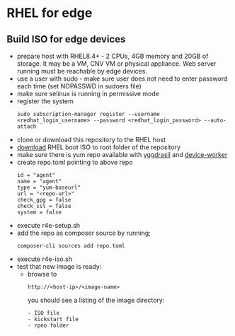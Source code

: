 # RHEL for edge
## Build ISO for edge devices
- prepare host with RHEL8.4+ - 2 CPUs, 4GB memory and 20GB of storage. It may be a VM, CNV VM or physical appliance. Web server running must be reachable by edge devices.
- use a user with sudo - make sure user does not need to enter password each time (set NOPASSWD in sudoers file)
- make sure selinux is running in permissive mode
- register the system
    ```
    sudo subscription-manager register --username <redhat_login_username> --password <redhat_login_password> --auto-attach
    ```
- clone or download this repository to the RHEL host
- [download](https://access.redhat.com/downloads/content/479/ver=/rhel---8/8.4/x86_64/product-software) RHEL boot ISO to root folder of the repository
- make sure there is yum repo available with [yggdrasil](https://github.com/jakub-dzon/yggdrasil) and [device-worker](https://github.com/jakub-dzon/k4e-device-worker/)
- create repo.toml pointing to above repo
    ```
    id = "agent"
    name = "agent"
    type = "yum-baseurl"
    url = "<repo-url>"
    check_gpg = false
    check_ssl = false
    system = false
    ```
- execute r4e-setup.sh
- add the repo as composer source by running;
    ```
    composer-cli sources add repo.toml
    ```
- execute r4e-iso.sh
- test that new image is ready:
  * browse to
    ```
    http://<host-ip>/<image-name>
    ```
    you should see a listing of the image directory:
    ```
    - ISO file
    - kickstart file
    - rpeo folder
    ```
